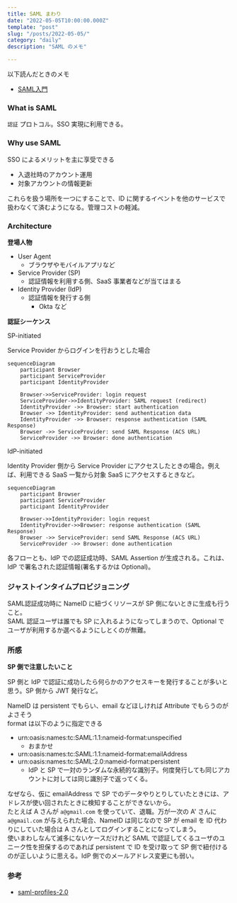 ```yaml
---
title: SAML まわり
date: "2022-05-05T10:00:00.000Z"
template: "post"
slug: "/posts/2022-05-05/"
category: "daily"
description: "SAML のメモ"

---
```


以下読んだときのメモ

- [SAML入門](https://techbookfest.org/product/5255165663772672?productVariantID=5142951254556672)

### What is SAML

`認証` プロトコル。SSO 実現に利用できる。


### Why use SAML

SSO によるメリットを主に享受できる

- 入退社時のアカウント運用
- 対象アカウントの情報更新

これらを扱う場所を一つにすることで、ID に関するイベントを他のサービスで扱わなくて済むようになる。管理コストの軽減。

### Architecture

**登場人物**

- User Agent
  - ブラウザやモバイルアプリなど
- Service Provider (SP)
  - 認証情報を利用する側、SaaS 事業者などが当てはまる
- Identity Provider (IdP)
  - 認証情報を発行する側
    - Okta など


**認証シーケンス**

SP-initiated  

Service Provider からログインを行おうとした場合

```mermaid
sequenceDiagram
    participant Browser
    participant ServiceProvider
    participant IdentityProvider

    Browser->>ServiceProvider: login request
    ServiceProvider->>IdentityProvider: SAML request (redirect)
    IdentityProvider ->> Browser: start authentication
    Browser ->> IdentityProvider: send authentication data
    IdentityProvider ->> Browser: response authentication (SAML Response)
    Browser ->> ServiceProvider: send SAML Response (ACS URL)
    ServiceProvider ->> Browser: done authentication
```

IdP-initiated

Identity Provider 側から Service Provider にアクセスしたときの場合。例えば、利用できる SaaS 一覧から対象 SaaS にアクセスするときなど。  


```mermaid
sequenceDiagram
    participant Browser
    participant ServiceProvider
    participant IdentityProvider

    Browser->>IdentityProvider: login request
    IdentityProvider->>Browser: response authentication (SAML Response)
    Browser ->> ServiceProvider: send SAML Response (ACS URL)
    ServiceProvider ->> Browser: done authentication
```

各フローとも、IdP での認証成功時、SAML Assertion が生成される。これは、IdP で署名された認証情報(署名するかは Optional)。


### ジャストインタイムプロビジョニング

SAML認証成功時に NameID に紐づくリソースが SP 側にないときに生成も行うこと。  
SAML 認証ユーザは誰でも SP に入れるようになってしまうので、Optional でユーザが利用するか選べるようにしとくのが無難。  


### 所感

**SP 側で注意したいこと**


SP 側と IdP で認証に成功したら何らかのアクセスキーを発行することが多いと思う。SP 側から JWT 発行など。

NameID は persistent でもらい、email などほしければ Attribute でもらうのがよさそう  
format は以下のように指定できる  

- urn:oasis:names:tc:SAML:1.1:nameid-format:unspecified
  - おまかせ
- urn:oasis:names:tc:SAML:1.1:nameid-format:emailAddress
- urn:oasis:names:tc:SAML:2.0:nameid-format:persistent
  - IdP と SP で一対のランダムな永続的な識別子。何度発行しても同じアカウントに対しては同じ識別子で返ってくる。

なぜなら、仮に emailAddress で SP でのデータやりとりしていたときには、アドレスが使い回されたときに検知することができないから。  
たとえば A さんが `a@gmail.com` を使っていて、退職。万が一次の A' さんに `a@gmail.com` が与えられた場合、NameID は同じなので SP が email を ID 代わりにしていた場合は A さんとしてログインすることになってしまう。  
使いまわしなんて滅多にないケースだけれど SAML で認証してくるユーザのユニーク性を担保するのであれば persistent で ID を受け取って SP 側で紐付けるのが正しいように思える。IdP 側でのメールアドレス変更にも弱い。  


### 参考

- [saml-profiles-2.0](https://docs.oasis-open.org/security/saml/v2.0/saml-profiles-2.0-os.pdf)